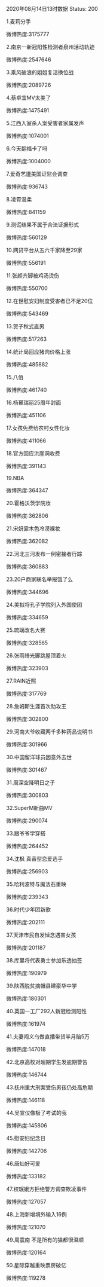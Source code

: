 2020年08月14日13时数据
Status: 200

1.麦莉分手

微博热度:3175777

2.南京一新冠阳性检测者泉州活动轨迹

微博热度:2547646

3.乘风破浪的姐姐复活换位战

微博热度:2089726

4.蔡卓宜MV太美了

微博热度:1475491

5.江西入室杀人案受害者家属发声

微博热度:1074001

6.今天翻福卡了吗

微博热度:1004000

7.爱奇艺遭美国证监会调查

微博热度:936743

8.凌霄温柔

微博热度:841159

9.测谎结果不属于合法证据形式

微博热度:560129

10.网贷平台从五六千家降至29家

微博热度:556191

11.张颜齐脚被鸡汤烫伤

微博热度:550700

12.在世慰安妇制度受害者已不足20位

微博热度:543469

13.贺子秋式直男

微博热度:517263

14.统计局回应猪肉价格上涨

微博热度:485882

15.八佰

微博热度:461740

16.杨幂瑞丽25周年封面

微博热度:451106

17.女孩免费给农村女性化妆

微博热度:411066

18.官方回应洪崖洞收费

微博热度:391143

19.NBA

微博热度:364347

20.霍格沃茨学院妆

微博热度:362806

21.宋妍霏木色冷漠裸妆

微博热度:362082

22.河北三河发布一例密接者行踪

微博热度:360883

23.20户商家联名举报饿了么

微博热度:344696

24.美拟将孔子学院列入外国使团

微博热度:334659

25.琉璃改名大赛

微博热度:328565

26.张雨绮光脚跳屋顶着火

微博热度:323903

27.RAIN近照

微博热度:317769

28.詹姆斯生涯首次助攻王

微博热度:302800

29.河南大爷收藏两千多种药品说明书

微博热度:301966

30.中国留洋球员因意外去世

微博热度:301467

31.周深空降明日之子

微博热度:300803

32.SuperM新曲MV

微博热度:290074

33.跟爷爷学穿搭

微博热度:264452

34.沈枫 真香型恋爱选手

微博热度:256903

35.哈利波特与魔法石重映

微博热度:239343

36.时代少年团新歌

微博热度:202111

37.天津市民自发悼念遇害女孩

微博热度:201187

38.库里将代表勇士参加乐透抽签

微博热度:190979

39.陕西脱贫摘帽县建豪华中学

微博热度:180301

40.英国一工厂292人新冠检测阳性

微博热度:161974

41.夫妻闯义乌做直播带货半月赔5万

微博热度:147018

42.北京高校对超期学生发逾期警告

微博热度:146744

43.抚州重大刑案受伤男孩仍处高危期

微博热度:146118

44.吴宣仪像极了考试的我

微博热度:145806

45.慰安妇纪念日

微博热度:142706

46.唐灿好可爱

微博热度:133182

47.权珉娥方拒绝警方调查欺凌事件

微博热度:127057

48.上海新增境外输入16例

微博热度:121070

49.周震南 不是所有的猫都很温顺

微博热度:120164

50.星际穿越重映票房破亿

微博热度:119278


